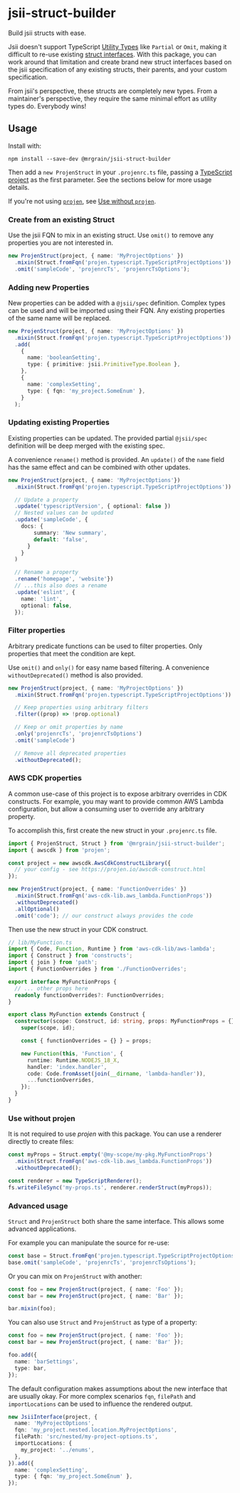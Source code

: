 # jsii-struct-builder

Build jsii structs with ease.

Jsii doesn't support TypeScript [Utility Types](https://www.typescriptlang.org/docs/handbook/utility-types.html) like `Partial` or `Omit`, making it difficult to re-use existing [struct interfaces](https://aws.github.io/jsii/specification/2-type-system/#structs).
With this package, you can work around that limitation and create brand new struct interfaces based on the jsii specification of any existing structs, their parents, and your custom specification.

From jsii's perspective, these structs are completely new types.
From a maintainer's perspective, they require the same minimal effort as utility types do.
Everybody wins!

## Usage

Install with:

```console
npm install --save-dev @mrgrain/jsii-struct-builder
```

Then add a `new ProjenStruct` in your `.projenrc.ts` file, passing a [TypeScript project](https://projen.io/typescript.html) as the first parameter.
See the sections below for more usage details.

If you're not using [`projen`](https://projen.io/), see [Use without `projen`](#use-without-projen).

### Create from an existing Struct

Use the jsii FQN to mix in an existing struct.
Use `omit()` to remove any properties you are not interested in.

```ts
new ProjenStruct(project, { name: 'MyProjectOptions' })
  .mixin(Struct.fromFqn('projen.typescript.TypeScriptProjectOptions'))
  .omit('sampleCode', 'projenrcTs', 'projenrcTsOptions');
```

### Adding new Properties

New properties can be added with a `@jsii/spec` definition.
Complex types can be used and will be imported using their FQN.
Any existing properties of the same name will be replaced.

```ts
new ProjenStruct(project, { name: 'MyProjectOptions' })
  .mixin(Struct.fromFqn('projen.typescript.TypeScriptProjectOptions'))
  .add(
    {
      name: 'booleanSetting',
      type: { primitive: jsii.PrimitiveType.Boolean },
    },
    {
      name: 'complexSetting',
      type: { fqn: 'my_project.SomeEnum' },
    }
  );
```

### Updating existing Properties

Existing properties can be updated.
The provided partial `@jsii/spec` definition will be deep merged with the existing spec.

A convenience `rename()` method is provided.
An `update()` of the `name` field has the same effect and can be combined with other updates.

```ts
new ProjenStruct(project, { name: 'MyProjectOptions'})
  .mixin(Struct.fromFqn('projen.typescript.TypeScriptProjectOptions'))

  // Update a property
  .update('typescriptVersion', { optional: false })
  // Nested values can be updated
  .update('sampleCode', {
    docs: {
        summary: 'New summary',
        default: 'false',
      }
    }
  )

  // Rename a property
  .rename('homepage', 'website'})
  // ...this also does a rename
  .update('eslint', {
    name: 'lint',
    optional: false,
  });
```

### Filter properties

Arbitrary predicate functions can be used to filter properties.
Only properties that meet the condition are kept.

Use `omit()` and `only()` for easy name based filtering.
A convenience `withoutDeprecated()` method is also provided.

```ts
new ProjenStruct(project, { name: 'MyProjectOptions' })
  .mixin(Struct.fromFqn('projen.typescript.TypeScriptProjectOptions'))

  // Keep properties using arbitrary filters
  .filter((prop) => !prop.optional)

  // Keep or omit properties by name
  .only('projenrcTs', 'projenrcTsOptions')
  .omit('sampleCode')

  // Remove all deprecated properties
  .withoutDeprecated();
```

### AWS CDK properties

A common use-case of this project is to expose arbitrary overrides in CDK constructs.
For example, you may want to provide common AWS Lambda configuration, but allow a consuming user to override any arbitrary property.

To accomplish this, first create the new struct in your `.projenrc.ts` file.

```ts
import { ProjenStruct, Struct } from '@mrgrain/jsii-struct-builder';
import { awscdk } from 'projen';

const project = new awscdk.AwsCdkConstructLibrary({
  // your config - see https://projen.io/awscdk-construct.html
});

new ProjenStruct(project, { name: 'FunctionOverrides' })
  .mixin(Struct.fromFqn('aws-cdk-lib.aws_lambda.FunctionProps'))
  .withoutDeprecated()
  .allOptional()
  .omit('code'); // our construct always provides the code
```

Then use the new struct in your CDK construct.

```ts
// lib/MyFunction.ts
import { Code, Function, Runtime } from 'aws-cdk-lib/aws-lambda';
import { Construct } from 'constructs';
import { join } from 'path';
import { FunctionOverrides } from './FunctionOverrides';

export interface MyFunctionProps {
  // ... other props here
  readonly functionOverrides?: FunctionOverrides;
}

export class MyFunction extends Construct {
  constructor(scope: Construct, id: string, props: MyFunctionProps = {}) {
    super(scope, id);

    const { functionOverrides = {} } = props;

    new Function(this, 'Function', {
      runtime: Runtime.NODEJS_18_X,
      handler: 'index.handler',
      code: Code.fromAsset(join(__dirname, 'lambda-handler')),
      ...functionOverrides,
    });
  }
}
```

### Use without projen

It is not required to use _projen_ with this package.
You can use a renderer directly to create files:

```ts
const myProps = Struct.empty('@my-scope/my-pkg.MyFunctionProps')
  .mixin(Struct.fromFqn('aws-cdk-lib.aws_lambda.FunctionProps'))
  .withoutDeprecated();

const renderer = new TypeScriptRenderer();
fs.writeFileSync('my-props.ts', renderer.renderStruct(myProps));
```

### Advanced usage

`Struct` and `ProjenStruct` both share the same interface.
This allows some advanced applications.

For example you can manipulate the source for re-use:

```ts
const base = Struct.fromFqn('projen.typescript.TypeScriptProjectOptions');
base.omit('sampleCode', 'projenrcTs', 'projenrcTsOptions');
```

Or you can mix on `ProjenStruct` with another:

```ts
const foo = new ProjenStruct(project, { name: 'Foo' });
const bar = new ProjenStruct(project, { name: 'Bar' });

bar.mixin(foo);
```

You can also use `Struct` and `ProjenStruct` as type of a property:

```ts
const foo = new ProjenStruct(project, { name: 'Foo' });
const bar = new ProjenStruct(project, { name: 'Bar' });

foo.add({
  name: 'barSettings',
  type: bar,
});
```

The default configuration makes assumptions about the new interface that are usually okay.
For more complex scenarios `fqn`, `filePath` and `importLocations` can be used to influence the rendered output.

```ts
new JsiiInterface(project, {
  name: 'MyProjectOptions',
  fqn: 'my_project.nested.location.MyProjectOptions',
  filePath: 'src/nested/my-project-options.ts',
  importLocations: {
    my_project: '../enums',
  },
}).add({
  name: 'complexSetting',
  type: { fqn: 'my_project.SomeEnum' },
});
```
